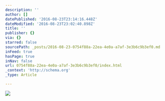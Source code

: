 ```yaml
---
description: ''
author: []
datePublished: '2016-08-23T23:14:16.448Z'
dateModified: '2016-08-23T23:02:40.898Z'
title: ''
publisher: {}
via: {}
starred: false
sourcePath: _posts/2016-08-23-0754f88a-22ea-4e0a-a7af-3e3b6c9b3ef0.md
inFeed: true
hasPage: true
inNav: false
url: 0754f88a-22ea-4e0a-a7af-3e3b6c9b3ef0/index.html
_context: 'http://schema.org'
_type: Article

---
```

![](https://the-grid-user-content.s3-us-west-2.amazonaws.com/122633f0-c2ff-44ab-ab16-b1f0f506ece5.jpg)